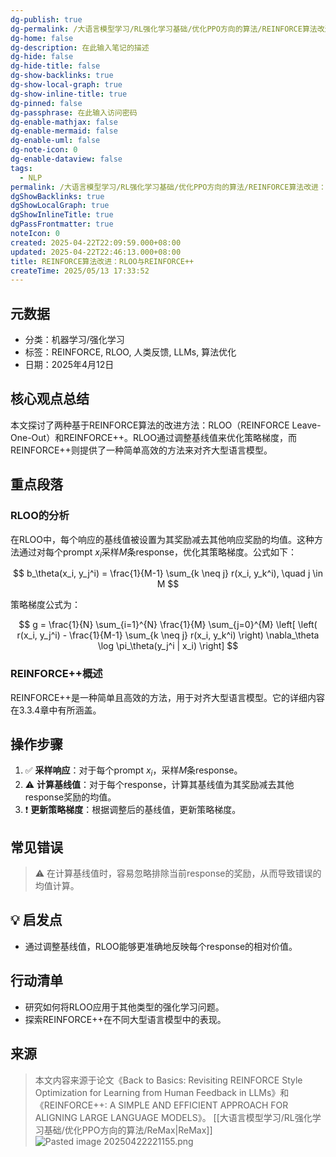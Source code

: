 ```yaml
---
dg-publish: true
dg-permalink: /大语言模型学习/RL强化学习基础/优化PPO方向的算法/REINFORCE算法改进：RLOO与REINFORCE++
dg-home: false
dg-description: 在此输入笔记的描述
dg-hide: false
dg-hide-title: false
dg-show-backlinks: true
dg-show-local-graph: true
dg-show-inline-title: true
dg-pinned: false
dg-passphrase: 在此输入访问密码
dg-enable-mathjax: false
dg-enable-mermaid: false
dg-enable-uml: false
dg-note-icon: 0
dg-enable-dataview: false
tags:
  - NLP
permalink: /大语言模型学习/RL强化学习基础/优化PPO方向的算法/REINFORCE算法改进：RLOO与REINFORCE++/
dgShowBacklinks: true
dgShowLocalGraph: true
dgShowInlineTitle: true
dgPassFrontmatter: true
noteIcon: 0
created: 2025-04-22T22:09:59.000+08:00
updated: 2025-04-22T22:46:13.000+08:00
title: REINFORCE算法改进：RLOO与REINFORCE++
createTime: 2025/05/13 17:33:52
---
```




## 元数据
- 分类：机器学习/强化学习
- 标签：REINFORCE, RLOO, 人类反馈, LLMs, 算法优化
- 日期：2025年4月12日



## 核心观点总结
本文探讨了两种基于REINFORCE算法的改进方法：RLOO（REINFORCE Leave-One-Out）和REINFORCE++。RLOO通过调整基线值来优化策略梯度，而REINFORCE++则提供了一种简单高效的方法来对齐大型语言模型。



## 重点段落

### RLOO的分析
在RLOO中，每个响应的基线值被设置为其奖励减去其他响应奖励的均值。这种方法通过对每个prompt $x_i$采样$M$条response，优化其策略梯度。公式如下：

$$
b_\theta(x_i, y_j^i) = \frac{1}{M-1} \sum_{k \neq j} r(x_i, y_k^i), \quad j \in M
$$

策略梯度公式为：

$$
g = \frac{1}{N} \sum_{i=1}^{N} \frac{1}{M} \sum_{j=0}^{M} \left[ \left( r(x_i, y_j^i) - \frac{1}{M-1} \sum_{k \neq j} r(x_i, y_k^i) \right) \nabla_\theta \log \pi_\theta(y_j^i | x_i) \right]
$$


### REINFORCE++概述
REINFORCE++是一种简单且高效的方法，用于对齐大型语言模型。它的详细内容在3.3.4章中有所涵盖。



## 操作步骤
1. ✅ **采样响应**：对于每个prompt $x_i$，采样$M$条response。
2. ⚠ **计算基线值**：对于每个response，计算其基线值为其奖励减去其他response奖励的均值。
3. ❗ **更新策略梯度**：根据调整后的基线值，更新策略梯度。



## 常见错误
> ⚠ 在计算基线值时，容易忽略排除当前response的奖励，从而导致错误的均值计算。



## 💡 启发点
- 通过调整基线值，RLOO能够更准确地反映每个response的相对价值。



## 行动清单
- 研究如何将RLOO应用于其他类型的强化学习问题。
- 探索REINFORCE++在不同大型语言模型中的表现。



## 来源
> 本文内容来源于论文《Back to Basics: Revisiting REINFORCE Style Optimization for Learning from Human Feedback in LLMs》和《REINFORCE++: A SIMPLE AND EFFICIENT APPROACH FOR ALIGNING LARGE LANGUAGE MODELS》。
> [[大语言模型学习/RL强化学习基础/优化PPO方向的算法/ReMax\|ReMax]]
> ![Pasted image 20250422221155.png](/img/user/%E9%99%84%E4%BB%B6/Pasted%20image%2020250422221155.png)
